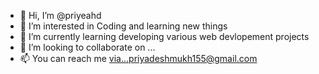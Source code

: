 - 👋 Hi, I’m @priyeahd
- 👀 I’m interested in Coding and learning new things 
- 🌱 I’m currently learning developing various web devlopement projects 
- 💞️ I’m looking to collaborate on ...
- 📫 You can reach me via...priyadeshmukh155@gmail.com

<!---
priyeahd/priyeahd is a ✨ special ✨ repository because its `README.md` (this file) appears on your GitHub profile.
You can click the Preview link to take a look at your changes.
--->
